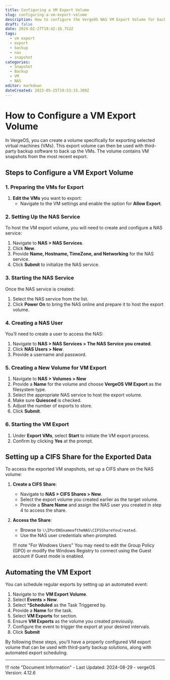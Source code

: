 ```yaml
---
title: Configuring a VM Export Volume
slug: configuring-a-vm-export-volume
description: How to configure the VergeOS NAS VM Export Volume for backup purposes.
draft: false
date: 2024-02-27T19:42:16.752Z
tags:
  - vm export
  - export
  - backup
  - nas
  - snapshot
categories:
  - Snapshot
  - Backup
  - VM
  - NAS
editor: markdown
dateCreated: 2023-05-25T19:53:15.389Z
---
```


# How to Configure a VM Export Volume

In VergeOS, you can create a volume specifically for exporting selected virtual machines (VMs). This export volume can then be used with third-party backup software to back up the VMs. The volume contains VM snapshots from the most recent export.

## Steps to Configure a VM Export Volume

### 1. Preparing the VMs for Export

1. **Edit the VMs** you want to export:
    - Navigate to the VM settings and enable the option for **Allow Export**. 

### 2. Setting Up the NAS Service

To host the VM export volume, you will need to create and configure a NAS service:

1. Navigate to **NAS > NAS Services**.
2. Click **New**.
3. Provide **Name, Hostname, TimeZone, and Networking** for the NAS service.
6. Click **Submit** to initialize the NAS service.

### 3. Starting the NAS Service

Once the NAS service is created:

1. Select the NAS service from the list.
2. Click **Power On** to bring the NAS online and prepare it to host the export volume.

### 4. Creating a NAS User

You’ll need to create a user to access the NAS:

1. Navigate to **NAS > NAS Services > The NAS Service you created**.
2. Click **NAS Users > New**.
3. Provide a username and password.

### 5. Creating a New Volume for VM Export

1. Navigate to **NAS > Volumes > New**
3. Provide a **Name** for the volume and choose **VergeOS VM Export** as the filesystem type.
4. Select the appropriate NAS service to host the export volume.
5. Make sure **Quiesced** is checked.
6. Adjust the number of exports to store.
7. Click **Submit**.

### 6. Starting the VM Export

1. Under **Export VMs**, select **Start** to initiate the VM export process.
2. Confirm by clicking **Yes** at the prompt.

## Setting up a CIFS Share for the Exported Data

To access the exported VM snapshots, set up a CIFS share on the NAS volume:

1. **Create a CIFS Share**:
   - Navigate to **NAS > CIFS Shares > New**.
   - Select the export volume you created earlier as the target volume.
   - Provide a **Share Name** and assign the NAS user you created in step 4 to access the share.

2. **Access the Share**:
   - Browse to `\\IPorDNSnameoftheNAS\CIFSShareYouCreated`.
   - Use the NAS user credentials when prompted.
   
   !!! note "For Windows Users"
   You may need to edit the Group Policy (GPO) or modify the Windows Registry to connect using the Guest account if Guest mode is enabled.

## Automating the VM Export

You can schedule regular exports by setting up an automated event:

1. Navigate to the **VM Export Volume**.
2. Select **Events > New**.
3. Select ***Scheduled** as the Task Triggered by.
4. Provide a **Name** for the task.
5. Select **VM Exports** for section.
6. Ensure **VM Exports** as the volume you created previously.
7. Configure the event to trigger the export at your desired intervals.
8. Click **Submit**

By following these steps, you'll have a properly configured VM export volume that can be used with third-party backup solutions, along with automated export scheduling.

---

!!! note "Document Information"
    - Last Updated: 2024-08-29
    - vergeOS Version: 4.12.6
